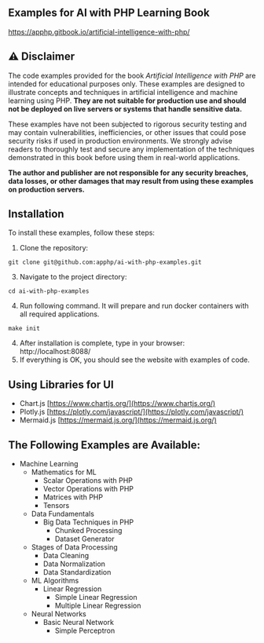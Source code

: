 ## Examples for AI with PHP Learning Book
https://apphp.gitbook.io/artificial-intelligence-with-php/


## **⚠️ Disclaimer**

The code examples provided for the book *Artificial Intelligence with PHP* are intended for educational purposes only. These examples are designed to illustrate concepts and techniques in artificial intelligence and machine learning using PHP. **They are not suitable for production use and should not be deployed on live servers or systems that handle sensitive data.**

These examples have not been subjected to rigorous security testing and may contain vulnerabilities, inefficiencies, or other issues that could pose security risks if used in production environments. We strongly advise readers to thoroughly test and secure any implementation of the techniques demonstrated in this book before using them in real-world applications.

**The author and publisher are not responsible for any security breaches, data losses, or other damages that may result from using these examples on production servers.**


## **Installation**

To install these examples, follow these steps:

1. Clone the repository:
  ```
  git clone git@github.com:apphp/ai-with-php-examples.git
  ```
3. Navigate to the project directory:
  ```
  cd ai-with-php-examples
  ```
4. Run following command. It will prepare and run docker containers with all required applications.
  ```
  make init
  ```
4. After installation is complete, type in your browser: http://localhost:8088/
5. If everything is OK, you should see the website with examples of code.

## Using Libraries for UI
  - Chart.js [https://www.chartjs.org/](https://www.chartjs.org/)
  - Plotly.js [https://plotly.com/javascript/](https://plotly.com/javascript/)
  - Mermaid.js [https://mermaid.js.org/](https://mermaid.js.org/)


## The Following Examples are Available:
- Machine Learning
  - Mathematics for ML
    - Scalar Operations with PHP
    - Vector Operations with PHP
    - Matrices with PHP
    - Tensors
  - Data Fundamentals
    - Big Data Techniques in PHP
      - Chunked Processing
      - Dataset Generator
  - Stages of Data Processing
    - Data Cleaning
    - Data Normalization
    - Data Standardization
  - ML Algorithms
    - Linear Regression
      - Simple Linear Regression
      - Multiple Linear Regression
  - Neural Networks
    - Basic Neural Network
      - Simple Perceptron




